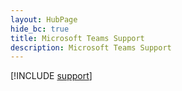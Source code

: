 ```yaml
--- 
layout: HubPage
hide_bc: true
title: Microsoft Teams Support
description: Microsoft Teams Support
---
```


[!INCLUDE [support](../common/Office/includes/troubleshoot.md)]
